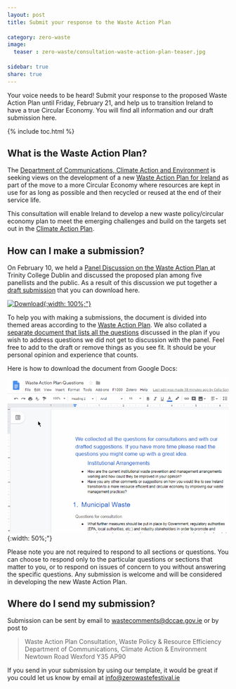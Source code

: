 ```yaml
--- 
layout: post 
title: Submit your response to the Waste Action Plan

category: zero-waste
image:   
  teaser : zero-waste/consultation-waste-action-plan-teaser.jpg

sidebar: true
share: true
---  
```


Your voice needs to be heard! Submit your response to the proposed Waste Action Plan until Friday, February 21, and help us to transition Ireland to have a true Circular Economy. You will find all information and our draft submission here.

{% include toc.html %}

## What is the Waste Action Plan?

The [Department of Communications, Climate Action and Environment](https://www.dccae.gov.ie/en-ie/environment/consultations/Pages/Public-Consultation-Waste-Action-Plan-for-a-Circular-Economy.aspx) is seeking views on the development of a new [Waste Action Plan for Ireland](https://www.dccae.gov.ie/en-ie/environment/consultations/Documents/26/consultations/Waste_Action_Plan_for_a_Circular_Economy.pdf) as part of the move to a more Circular Economy where resources are kept in use for as long as possible and then recycled or reused at the end of their service life. 

This consultation will enable Ireland to develop a new waste policy/circular economy plan to meet the emerging challenges and build on the targets set out in the [Climate Action Plan](https://www.dccae.gov.ie/en-ie/climate-action/publications/Pages/Climate-Action-Plan.aspx). 

## How can I make a submission?

On February 10, we held a [Panel Discussion on the Waste Action Plan
](/pop-up/zero-waste-pop-up-waste-action-plan/) at Trinity College Dublin and discussed the proposed plan among five panellists and the public. As a result of this discussion we put together a [draft submission](https://docs.google.com/document/d/1X0uvPqnkmTIFsgeWHgKM4jleZaCusY8zn17qO8RTEXc/edit?usp=sharing) that you can download here.

[![Download](/images/events/pop-up/waste-action-plan-download.jpg "Download"){:width: 100%;"}](https://docs.google.com/document/d/1X0uvPqnkmTIFsgeWHgKM4jleZaCusY8zn17qO8RTEXc/edit?usp=sharing)

To help you with making a submissions, the document is divided into themed areas according to the [Waste Action Plan](https://www.dccae.gov.ie/en-ie/environment/consultations/Documents/26/consultations/Waste_Action_Plan_for_a_Circular_Economy.pdf). We also collated a [separate document that lists all the questions](https://docs.google.com/document/d/1WMy5pKWaBZUOhZyhLv7I_ARtSQMo-93Lo8UI0OoBcTo/edit?usp=sharing) discussed in the plan if you wish to address questions we did not get to discussion with the panel. Feel free to add to the draft or remove things as you see fit. It should be your personal opinion and experience that counts.

Here is how to download the document from Google Docs:

![google doc](/images/zero-waste/consultation-waste-action-plan-google-doc-download.gif "google doc"){:width: 50%;"}

Please note you are not required to respond to all sections or questions. You can choose to respond only to the particular questions or sections that matter to you, or to respond on issues of concern to you without answering the specific questions. Any submission is welcome and will be considered in developing the new Waste Action Plan.

## Where do I send my submission?

Submission can be sent by email to [wastecomments@dccae.gov.ie](mailto:wastecomments@DCCAE.gov.ie) or by post to

> Waste Action Plan Consultation, Waste Policy & Resource Efficiency
> Department of Communications, Climate Action & Environment
> Newtown Road
> Wexford Y35 AP90

If you send in your submission by using our template, it would be great if you could let us know by email at [info@zerowastefestival.ie](mailto:info@zerowastefestival.ie)